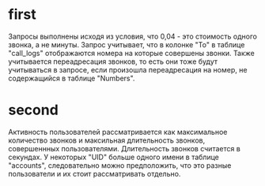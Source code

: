 # first
Запросы выполнены исходя из условия, что 0,04 - это стоимость одного звонка, а не минуты. Запрос  учитывает, что в колонке "To" в таблице "call_logs" отображаются номера на которые совершены звонки. Также учитывается переадресация звонков, то есть они тоже будут учитываться в запросе, если произошла переадресация на номер, не содержащийся в таблице "Numbers".
 
# second 
Активность пользователей рассматривается как максимальное количество звонков и максильная длительность звонков, совершеннных пользователями. Длительность звонков считается в секундах. У некоторых "UID" больше одного имени в таблице "accounts", следовательно можно предположить, что это разные пользователи и их стоит рассматривать отдельно. 
